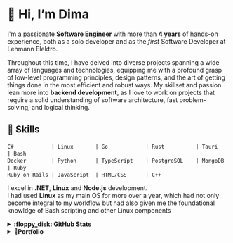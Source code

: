 
# 👋 Hi, I’m Dima

I'm a passionate **Software Engineer** with more than **4 years** of hands-on experience, both as a solo developer and as the *first* Software Developer at Lehmann Elektro. 

Throughout this time, I have delved into diverse projects spanning a wide array of languages and technologies, equipping me with a profound grasp of low-level programming principles, design patterns, and the art of getting things done in the most efficient and robust ways. My skillset and passion lean more into **backend development**, as I love to work on projects that require a solid understanding of software architecture, fast problem-solving, and logical thinking.

## 🔧 Skills

```text
C#            | Linux       | Go            | Rust          | Tauri        | Bash 
Docker        | Python      | TypeScript    | PostgreSQL    | MongoDB      | Ruby 
Ruby on Rails | JavaScript  | HTML/CSS      | C++           
```

I excel in **.NET**, **Linux** and **Node.js** development.  
I had used **Linux** as my main OS for more over a year, which had not only become integral to my workflow but had also given me the foundational knowldge of Bash scripting and other Linux components

<details>
    <summary><b>:floppy_disk: GitHub Stats</b></summary>
<div align="center">
    <img src="http://github-profile-summary-cards.vercel.app/api/cards/profile-details?username=d1msk1y&theme=transparent"/>
    <img src="http://github-profile-summary-cards.vercel.app/api/cards/stats?username=d1msk1y&theme=transparent" />
    <a href="https://git.io/streak-stats"><img src="https://streak-stats.demolab.com?user=d1msk1y&theme=transparent&hide_border=true&card_width=357&hide_total_contributions=true" alt="GitHub Streak" /></a>
</div>

 </details>

[//]: # (portfolio section)
<details>
    <summary><b>📂Portfolio</b></summary>

<details>
    <summary><b>-📂Game Development</b></summary>
        <details>
    <summary><b>--📦Lehmann Stylized Pac-Man Clone</b></summary>
    <h3>Lehmann Stylized Pac-Man Clone</h3>
    <p>A custom clone of the classic arcade game "Pac-Man," designed and stylized to align with lehmann's brand identity. Developed in C# using Unity, this project included a leaderboard feature, custom levels, and ghost designs that represented sponsors and the company’s branding, making it a unique marketing tool.</p>
    <p><b>Role:</b> Unity Game Developer</p>
    <p><b>Company:</b> A-Lehmann-Elektro-AG</p>
    <img src="portfolio/pacman/menu.png" alt="Pac-Man Menu">
    <img src="portfolio/pacman/tutorial.png" alt="Pac-Man Tutorial">
    <img src="portfolio/pacman/lehmann.png" alt="Pac-Man Lehmann">
    <img src="portfolio/pacman/frightened.png" alt="Pac-Man Frightened">
</details>
<details>
<summary><b>--📦DVDE</b></summary>
<h3>DVDE: Dude Story (Read as "Dude")</h3>
<p>DVDE is an archived 2D Top-Down shooter, I started developing back in the fall 2021, but never got to release it.</p>
<p>About: `DVDE: Dude Story is a Top-down Shoot'em-up 2d shooter with the bunch of guns, upgrades, skills, customization and AI enemies. Your main task is to pass through procedurally generated rooms and destroy enemies.</p>
<p><b>Role:</b> Unity Game Developer</p>
<p><b>Company:</b> Self-Employed</p>
<h4>GitHub: <a href="https://github.com/d1msk1y/DVDE">d1msk1y/dvde</a></h4>
[![DVDE](https://img.youtube.com/vi/PBXpun9bqEw/0.jpg)](https://www.youtube.com/watch?v=PBXpun9bqEw)

</details>
<details>
    <summary><b>--📦Insane Islands</b></summary>
    <h3>Insane Islands</h3>
    <p>Insane Islands is a 3D adventure game I developed quite a while ago, back in 2021</p>
    <p>
About:
You play as a bomb💣, your main task is to get to the finish line before it explodes, only the difficulty lies in the fact that the bomb is controlled by tilting your phone, the faster you pass the level, the more stars you get🌟.

You have to ride on wooden bridges in the forest with extreme jumps.
In some levels, you have to be cunning to pass the level faster and get more stars🌟</p>
    <p><b>Role:</b> Unity Game Developer</p>
    <p><b>Company:</b> Self-Employed</p>
    <h4>GitHub: <a href="https://github.com/d1msk1y/insane-islands">d1msk1y/insane-islands</a></h4>
    <img src="portfolio/insane-islands/9QWe+f.png">
    <img src="portfolio/insane-islands/AG2Dd1.png">
    <img src="portfolio/insane-islands/MxEXLh.png">
</details>
<details>
<summary><b>--📦Pulsfire: Signs of Life</b></summary>
<h3>Pulsfire: Signs of Life</h3>
<p>This is a submission to a 48 hours game jame "Area of Effect 2021" with the theme "Signs of Life"

About: Puls Fire: SoF is a runner game created in 2 days for Area of Effects 2021 Game Jam. The main character is in intensive care. Doctors have given him a chance to survive with the help of a defibrillator, but he must keep his heart rate within a normal range to stay alive.</p>
<p><b>Role:</b> Unity Game Developer</p>
<p><b>Company:</b> Self-Employed</p>
<h4>GitHub: <a href="https://github.com/d1msk1y/signs-of-life">d1msk1y/signs-of-life</a></h4>
<h4>Itch IO: <a href="https://aaj-studio.itch.io/pulsfire">Dedicated Webpage</a></h4>
<img src="portfolio/pulsfire/screen0.png">
<img src="portfolio/pulsfire/screen2.png">

</details>
<details>
<summary><b>--📦Danger Cube</b></summary>
<h3>Danger Cube</h3>
<p>This is the first project I had released back in 2021, and that im least proud of, however I think it is still worth mentioning, for the sake of the complete portfolio</p>
<p>About: Danger Cube is basically a really simple 2d runner built on unity. You play as a cube, cube hit another cube = death, as simple as that. You can unlock various skins by reaching more score. It is pointless to mention how bad the code is, if you're brave enough to take a look at it, you're welcome to the github repo below</p>
<p><b>Role:</b> Unity Game Developer</p>
<p><b>Company:</b> Self-Employed</p>
<h4>GitHub: <a href="https://github.com/d1msk1y/danger-cube">d1msk1y/dange-cube</a></h4>
<img src="portfolio/danger-cube/screen-0.png">
<img src="portfolio/danger-cube/screen-1.png">

</details>

</details>
   <details>
        <summary><b>-📦Lehmann Connector (v2.0)</b></summary>
        <h3>Lehmann Connector (v2.0)</h3>
        <p>A .NET application designed to streamline the management of incoming calls for On-Call Support by displaying the caller's customer information. Originally integrated with 3CX, a business phone system, I contributed to the project by developing the integration with Microsoft Teams, alongside other miscellaneous features. Additionally, I played a key role in revamping the licensing system by developing a Cloud Licensing Service hosted on Azure Functions.</p>
        <p><b>Role:</b> Backend .NET Developer</p>
        <p><b>Company:</b> A-Lehmann-Elektro-AG</p>
        <img src="portfolio/connector/connector.png" alt="Lehmann Connector Image">
    </details>
    <details>
        <summary><b>-📦Aepli Solar</b></summary>
        <h3>Aepli Solar</h3>
        <p>A web application for solar energy visualization, allowing users to monitor real-time data from solar panels. My contributions to this project laid the groundwork for the development of a related Grafana plugin, enhancing data visualization capabilities.</p>
        <p><b>Role:</b> Full-Stack node.js Developer</p>
        <p><b>Company:</b> A-Lehmann-Elektro-AG</p>
        <img src="portfolio/aepli-solar/img.png" alt="Aepli Solar Image">
    </details>
    <details>
        <summary><b>-📦Grafana Solar Flow</b></summary>
        <h3>Grafana Solar Flow</h3>
        <p>A custom Grafana plugin for visualizing real-time solar panel data, displaying the current production, usage, and waste ratios. The plugin is built using TypeScript and leverages the Grafana SDK to interact with the Grafana backend, providing an intuitive and informative dashboard for solar energy management.</p>
        <p><b>Role:</b> Database Plugin Developer</p>
        <p><b>Company:</b> A-Lehmann-Elektro-AG</p>
        <h4>GitHub: <a href="https://github.com/A-Lehmann-Elektro-AG/solar-flow-grafana">A-Lehmann-Elektro-AG/solar-flow-grafana</a></h4>
        <img src="portfolio/grafana-solar-flow/demo.gif" alt="Grafana Solar Flow Demo">
    </details>
        <details>
        <summary><b>-📦Fusion Solar</b></summary>
        <h3>Fusion Solar</h3>
        <p>A solar energy visualization web application that I contributed to, featuring customizable color palettes and iconography. This tool allows users to monitor and visualize solar energy production and usage with a tailored interface that fits various branding requirements.</p>
        <p><b>Role:</b> Full-Stack node.js Developer</p>
        <p><b>Company:</b> A-Lehmann-Elektro-AG</p>
        <img src="portfolio/fusion-solar/image.png" alt="Fusion Solar Image">
    </details>
</details>
</details>
